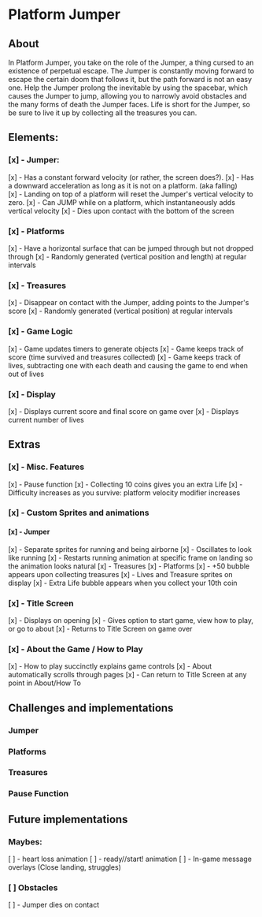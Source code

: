 # Platform Jumper #

## About

In Platform Jumper, you take on the role of the Jumper, a thing cursed to an
existence of perpetual escape.  The Jumper is constantly moving forward to
escape the certain doom that follows it, but the path forward is not an easy one.
Help the Jumper prolong the inevitable by using the spacebar, which causes the
Jumper to jump, allowing you to narrowly avoid obstacles and the many forms of
death the Jumper faces.  Life is short for the Jumper, so be sure to live it up
by collecting all the treasures you can.

## Elements:
### [x] - Jumper:
[x] - Has a constant forward velocity (or rather, the screen does?).
[x] - Has a downward acceleration as long as it is not on a platform. (aka falling)  
[x] - Landing on top of a platform will reset the Jumper's vertical velocity to zero.
[x] - Can JUMP while on a platform, which instantaneously adds vertical velocity
[x] - Dies upon contact with the bottom of the screen

### [x] - Platforms
[x] - Have a horizontal surface that can be jumped through but not dropped through
[x] - Randomly generated (vertical position and length) at regular intervals

### [x] - Treasures
[x] - Disappear on contact with the Jumper, adding points to the Jumper's score
[x] - Randomly generated (vertical position) at regular intervals

### [x] - Game Logic
[x] - Game updates timers to generate objects
[x] - Game keeps track of score (time survived and treasures collected)
[x] - Game keeps track of lives, subtracting one with each death and causing the
      game to end when out of lives

### [x] - Display
[x] - Displays current score and final score on game over
[x] - Displays current number of lives

## Extras
### [x] - Misc. Features
[x] - Pause function
[x] - Collecting 10 coins gives you an extra Life
[x] - Difficulty increases as you survive: platform velocity modifier increases

### [x] - Custom Sprites and animations
#### [x]  - Jumper
  [x] - Separate sprites for running and being airborne
  [x] - Oscillates to look like running
  [x] - Restarts running animation at specific frame on landing so the animation looks natural
[x] - Treasures
[x] - Platforms
[x] - +50 bubble appears upon collecting treasures
[x] - Lives and Treasure sprites on display
[x] - Extra Life bubble appears when you collect your 10th coin


### [x] - Title Screen
[x] - Displays on opening
[x] - Gives option to start game, view how to play, or go to about
[x] - Returns to Title Screen on game over

### [x] - About the Game / How to Play
[x] - How to play succinctly explains game controls
[x] - About automatically scrolls through pages
[x] - Can return to Title Screen at any point in About/How To


## Challenges and implementations
### Jumper
### Platforms
### Treasures
### Pause Function



## Future implementations

### Maybes:
[ ] - heart loss animation
[ ] - ready//start! animation
[ ] - In-game message overlays (Close landing, struggles)

### [ ] Obstacles
[ ] - Jumper dies on contact

<!--
  Stuff to talk about:

  generating platforms/objects/etc >>> timers

  drawing objects, moving objects >>> inheritance, default options

  held key issue
 -->
